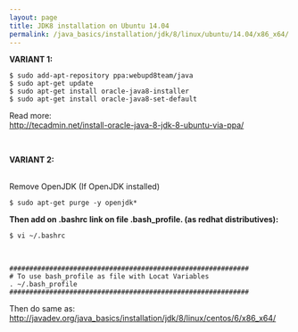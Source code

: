 ```yaml
---
layout: page
title: JDK8 installation on Ubuntu 14.04
permalink: /java_basics/installation/jdk/8/linux/ubuntu/14.04/x86_x64/
---
```



**VARIANT 1:**

    $ sudo add-apt-repository ppa:webupd8team/java
    $ sudo apt-get update
    $ sudo apt-get install oracle-java8-installer
    $ sudo apt-get install oracle-java8-set-default

Read more:  
http://tecadmin.net/install-oracle-java-8-jdk-8-ubuntu-via-ppa/


<br/>

**VARIANT 2:**

<br/>
Remove OpenJDK (If OpenJDK installed)<br/>

    $ sudo apt-get purge -y openjdk*


**Then add on .bashrc link on file .bash_profile.
(as redhat distributives):**


    $ vi ~/.bashrc

<br/>

    ############################################################
    # To use bash_profile as file with Locat Variables
    . ~/.bash_profile
    ############################################################


Then do same as:<br/>
<a href="/java_basics/installation/jdk/8/linux/centos/6/x86_x64/">http://javadev.org/java_basics/installation/jdk/8/linux/centos/6/x86_x64/</a>
